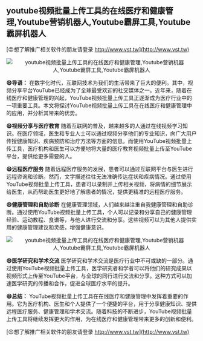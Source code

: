 ## **youtube视频批量上传工具的在线医疗和健康管理,Youtube营销机器人,Youtube霸屏工具,Youtube霸屏机器人**

[😍想了解推广相关软件的朋友请登录 http://www.vst.tw](http://www.vst.tw)

 <center><img src="https://vst.tw/MP4/tuiguang/png/2.png" alt="youtube视频批量上传工具的在线医疗和健康管理,Youtube营销机器人,Youtube霸屏工具,Youtube霸屏机器人"></center>

**😄导语：**
在数字化时代，互联网技术为我们的生活带来了巨大的便利。其中，视频分享平台YouTube已经成为了全球最受欢迎的社交媒体之一。近年来，随着在线医疗和健康管理的兴起，YouTube视频批量上传工具正逐渐成为医疗行业中的一项重要工具。本文将探讨YouTube视频批量上传工具在在线医疗和健康管理中的应用，并分析其带来的优势。

**😄视频分享与医疗教育**
随着互联网的普及，越来越多的人通过在线视频学习知识。在医疗领域，医生和专业人士可以通过视频分享他们的专业知识，向广大用户传授健康知识、疾病预防和治疗方法等方面的信息。而使用YouTube视频批量上传工具，医疗机构和医生可以方便地将大量的医疗教育视频批量上传至YouTube平台，提供给更多需要的人。

**😄远程医疗服务**
随着远程医疗服务的发展，患者可以通过互联网平台与医生进行远程咨询和诊断。然而，文字描述往往无法准确传达症状和疾病情况。通过使用YouTube视频批量上传工具，患者可以录制并上传相关视频，将病情的细节展示给医生，从而帮助医生更好地了解患者的情况，提供更精准的远程医疗服务。

**😄健康管理和自助诊断**
在健康管理领域，人们越来越注重自我健康管理和自助诊断。通过使用YouTube视频批量上传工具，个人可以记录和分享自己的健康管理经验、运动教程、食谱等，与他人进行交流和分享。这些视频可以为其他人提供实用的健康管理建议和灵感，增强健康意识。

 <center><img src="https://vst.tw/MP4/tuiguang/png/5.png" alt="youtube视频批量上传工具的在线医疗和健康管理,Youtube营销机器人,Youtube霸屏工具,Youtube霸屏机器人"></center>

**😄医学研究和学术交流**
医学研究和学术交流是医疗行业中不可或缺的一部分。通过使用YouTube视频批量上传工具，医学研究者和学者可以将他们的研究成果以视频形式上传至YouTube平台，与全球的同行进行交流和分享。这种方式可以加速医学研究的传播和合作，促进全球医疗水平的提升。

**😄总结：**
YouTube视频批量上传工具在在线医疗和健康管理中发挥着重要的作用。它为医疗机构、医生和个人提供了一个便捷的平台，用于分享健康知识、提供远程医疗服务、健康管理和学术交流。随着科技的不断进步，YouTube视频批量上传工具将继续发挥更大的作用，为在线医疗和健康管理带来更多的创新和便利。

[😍想了解推广相关软件的朋友请登录 http://www.vst.tw](http://www.vst.tw)



